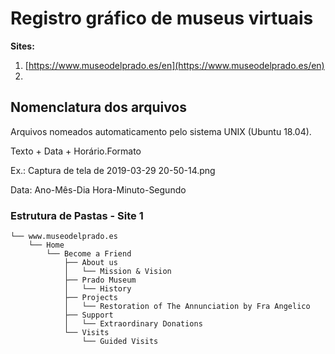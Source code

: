 # Registro gráfico de museus virtuais

**Sites:**

1. [https://www.museodelprado.es/en](https://www.museodelprado.es/en)
2.

## Nomenclatura dos arquivos

Arquivos nomeados automaticamento pelo sistema UNIX (Ubuntu 18.04).

Texto + Data + Horário.Formato

Ex.: Captura de tela de 2019-03-29 20-50-14.png

Data: Ano-Mês-Dia Hora-Minuto-Segundo

### Estrutura de Pastas - Site 1

```
└── www.museodelprado.es
    └── Home
        └── Become a Friend
            ├── About us
            │   └── Mission & Vision
            ├── Prado Museum
            │   └── History
            ├── Projects
            │   └── Restoration of The Annunciation by Fra Angelico
            ├── Support
            │   └── Extraordinary Donations
            └── Visits
                └── Guided Visits

```